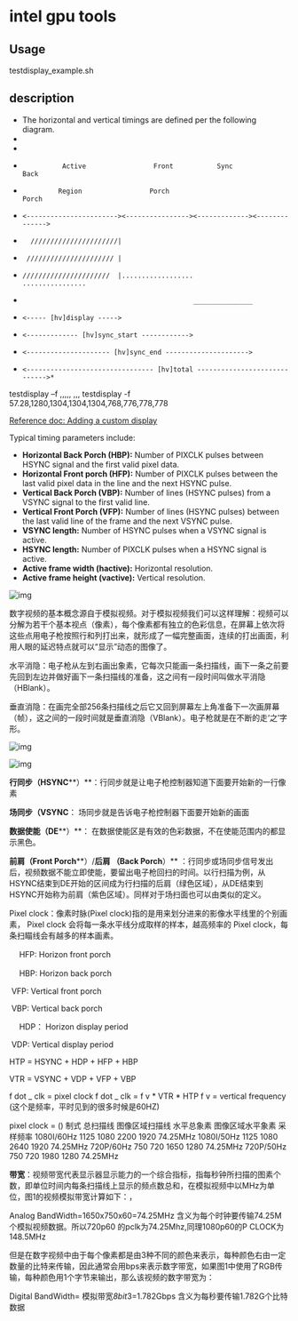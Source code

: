# intel gpu tools

## Usage

 testdisplay_example.sh

## description
* The horizontal and vertical timings are defined per the following diagram.  
*  
*  
*               Active                 Front           Sync           Back  
*              Region                 Porch                          Porch  
*     <-----------------------><----------------><-------------><-------------->  
*       //////////////////////|  
*      ////////////////////// |  
*     //////////////////////  |..................               ................  
*                                                _______________
*     <----- [hv]display ----->  
*     <------------- [hv]sync_start ------------>  
*     <--------------------- [hv]sync_end --------------------->  
*     <-------------------------------- [hv]total ----------------------------->*  

testdisplay –f  <clock MHz>,<hdisp>,<hsync-start>,<hsync-end>,<htotal>, <vdisp>,<vsync-start>,<vsync-end>,<vtotal>
testdisplay -f 57.28,1280,1304,1304,1304,768,776,778,778



[Reference doc: Adding a custom display](https://www.digi.com/resources/documentation/digidocs/90001945-13/reference/yocto/r_an_adding_custom_display.htm)

Typical timing parameters include:

- **Horizontal Back Porch (HBP):** Number of PIXCLK pulses between HSYNC signal and the first valid pixel data.
- **Horizontal Front porch (HFP):** Number of PIXCLK pulses between the last valid pixel data in the line and the next HSYNC pulse.
- **Vertical Back Porch (VBP):** Number of lines (HSYNC pulses) from a VSYNC signal to the first valid line.
- **Vertical Front Porch (VFP):** Number of lines (HSYNC pulses) between the last valid line of the frame and the next VSYNC pulse.
- **VSYNC length:** Number of HSYNC pulses when a VSYNC signal is active.
- **HSYNC length:** Number of PIXCLK pulses when a HSYNC signal is active.
- **Active frame width (hactive):** Horizontal resolution.
- **Active frame height (vactive):** Vertical resolution.

![img](https://www.digi.com/resources/documentation/digidocs/90001945-13/resources/images/android/dwg_lcd_display_signals.jpg)



数字视频的基本概念源自于模拟视频。对于模拟视频我们可以这样理解：视频可以分解为若干个基本视点（像素），每个像素都有独立的色彩信息，在屏幕上依次将 这些点用电子枪按照行和列打出来，就形成了一幅完整画面，连续的打出画面，利用人眼的延迟特点就可以“显示”动态的图像了。

 

水平消隐：电子枪从左到右画出象素，它每次只能画一条扫描线，画下一条之前要先回到左边并做好画下一条扫描线的准备，这之间有一段时间叫做水平消隐（HBlank）。

垂直消隐：在画完全部256条扫描线之后它又回到屏幕左上角准备下一次画屏幕（帧），这之间的一段时间就是垂直消隐（VBlank）。电子枪就是在不断的走‘之’字形。

![img](https://images0.cnblogs.com/blog/139989/201412/041409414833641.png) 

 

![img](https://images0.cnblogs.com/blog/139989/201412/041430517018682.png)

  **行同步（HSYNC****）**：行同步就是让电子枪控制器知道下面要开始新的一行像素

  **场同步（VSYNC**： 场同步就是告诉电子枪控制器下面要开始新的画面

  **数据使能（DE****）**： 在数据使能区是有效的色彩数据，不在使能范围内的都显示黑色。

  **前肩（Front Porch****）/****后肩** **（Back Porch****）** ：行同步或场同步信号发出后，视频数据不能立即使能，要留出电子枪回扫的时间。以行扫描为例，从HSYNC结束到DE开始的区间成为行扫描的后肩（绿色区域），从DE结束到HSYNC开始称为前肩（紫色区域）。同样对于场扫面也可以由类似的定义。

 

Pixel clock：像素时脉(Pixel clock)指的是用来划分进来的影像水平线里的个别画素， Pixel clock 会将每一条水平线分成取样的样本，越高频率的 Pixel clock，每条扫瞄线会有越多的样本画素。

　 HFP: Horizon front porch

　 HBP: Horizon back porch

​     VFP: Vertical front porch

​     VBP: Vertical back porch

　 HDP： Horizon display period

​     VDP:  Vertical display period

 

HTP = HSYNC + HDP + HFP + HBP

VTR = VSYNC + VDP + VFP + VBP

f dot _ clk = pixel clock
f dot _ clk = f v * VTR * HTP
f v = vertical frequency  (这个是频率，平时见到的很多时候是60HZ)

pixel clock = ()
制式      总扫描线    图像区域扫描线    水平总象素    图像区域水平象素    采样频率
1080I/60Hz    1125    1080            2200       1920       74.25MHz
1080I/50Hz    1125    1080            2640       1920       74.25MHz
720P/60Hz    750     720            1650       1280       74.25MHz
720P/50Hz    750     720            1980       1280       74.25MHz

**带宽**：视频带宽代表显示器显示能力的一个综合指标，指每秒钟所扫描的图素个数，即单位时间内每条扫描线上显示的频点数总和，在模拟视频中以MHz为单位，图1的视频模拟带宽计算如下：，



Analog BandWidth=1650x750x60=74.25MHz 含义为每个时钟要传输74.25M个模拟视频数据。所以720p60 的pclk为74.25Mhz,同理1080p60的P CLOCK为148.5MHz



但是在数字视频中由于每个像素都是由3种不同的颜色来表示，每种颜色右由一定数量的比特来传输，因此通常会用bps来表示数字带宽，如果图1中使用了RGB传输，每种颜色用1个字节来输出，那么该视频的数字带宽为：

Digital BandWidth= 模拟带宽*8bit*3=1.782Gbps 含义为每秒要传输1.782G个比特数据
